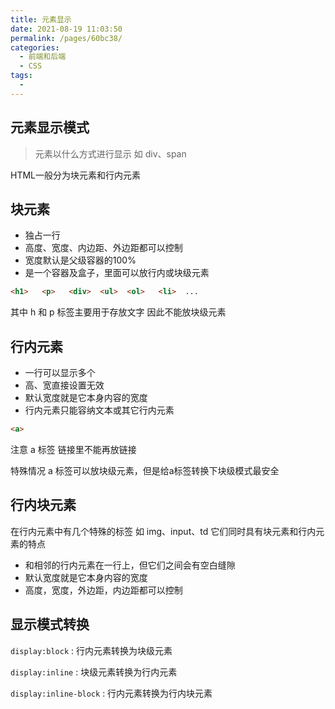 ```yaml
---
title: 元素显示
date: 2021-08-19 11:03:50
permalink: /pages/60bc38/
categories:
  - 前端和后端
  - CSS
tags:
  - 
---
```

## 元素显示模式

> 元素以什么方式进行显示 如 div、span 

HTML一般分为块元素和行内元素

## 块元素

- 独占一行
- 高度、宽度、内边距、外边距都可以控制
- 宽度默认是父级容器的100%
- 是一个容器及盒子，里面可以放行内或块级元素

``` html
<h1>   <p>   <div>  <ul>  <ol>   <li>  ...
```

其中 h 和 p 标签主要用于存放文字 因此不能放块级元素



## 行内元素

- 一行可以显示多个
- 高、宽直接设置无效
- 默认宽度就是它本身内容的宽度
- 行内元素只能容纳文本或其它行内元素

```html
<a>
```

注意 a 标签 链接里不能再放链接

特殊情况 a 标签可以放块级元素，但是给a标签转换下块级模式最安全

## 行内块元素

在行内元素中有几个特殊的标签 如 img、input、td  它们同时具有块元素和行内元素的特点

- 和相邻的行内元素在一行上，但它们之间会有空白缝隙
- 默认宽度就是它本身内容的宽度
- 高度，宽度，外边距，内边距都可以控制

## 显示模式转换

`display:block` : 行内元素转换为块级元素

`display:inline` : 块级元素转换为行内元素

`display:inline-block` : 行内元素转换为行内块元素



















































